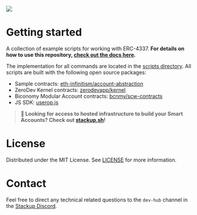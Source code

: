 ![](https://i.imgur.com/Ym2VV8z.png)

# Getting started

A collection of example scripts for working with ERC-4337. **For details on how to use this repository, [check out the docs here](https://docs.stackup.sh/docs/erc-4337-examples).**

The implementation for all commands are located in the [scripts directory](./scripts/). All scripts are built with the following open source packages:

- Sample contracts: [eth-infinitism/account-abstraction](https://github.com/eth-infinitism/account-abstraction)
- ZeroDev Kernel contracts: [zerodevapp/kernel](https://github.com/zerodevapp/kernel)
- Biconomy Modular Account contracts: [bcnmy/scw-contracts](https://github.com/bcnmy/scw-contracts)
- JS SDK: [userop.js](https://github.com/stackup-wallet/userop.js)

> **🚀 Looking for access to hosted infrastructure to build your Smart Accounts? Check out [stackup.sh](https://www.stackup.sh/)!**

# License

Distributed under the MIT License. See [LICENSE](./LICENSE) for more information.

# Contact

Feel free to direct any technical related questions to the `dev-hub` channel in the [Stackup Discord](https://discord.gg/VTjJGvMNyW).
